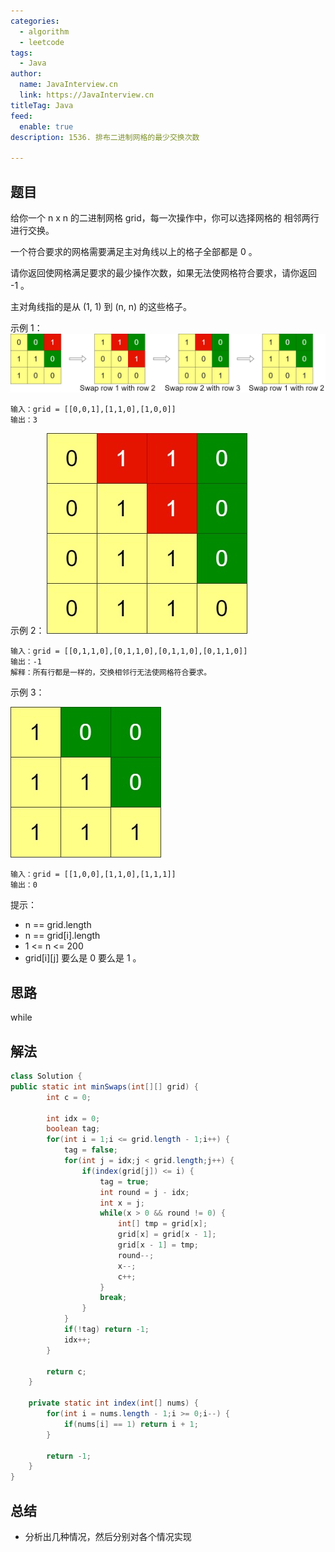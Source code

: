 ```yaml
---
categories:
  - algorithm
  - leetcode
tags:
  - Java
author: 
  name: JavaInterview.cn
  link: https://JavaInterview.cn
titleTag: Java
feed:
  enable: true
description: 1536. 排布二进制网格的最少交换次数

---
```


## 题目
给你一个 n x n 的二进制网格 grid，每一次操作中，你可以选择网格的 相邻两行 进行交换。

一个符合要求的网格需要满足主对角线以上的格子全部都是 0 。

请你返回使网格满足要求的最少操作次数，如果无法使网格符合要求，请你返回 -1 。

主对角线指的是从 (1, 1) 到 (n, n) 的这些格子。



示例 1：
![fw.jpg](../../../media/pictures/leetcode/fw.jpg)


    输入：grid = [[0,0,1],[1,1,0],[1,0,0]]
    输出：3
示例 2：
![e2.jpg](../../../media/pictures/leetcode/e2.jpg)


    输入：grid = [[0,1,1,0],[0,1,1,0],[0,1,1,0],[0,1,1,0]]
    输出：-1
    解释：所有行都是一样的，交换相邻行无法使网格符合要求。
示例 3：

![e3.jpg](../../../media/pictures/leetcode/e3.jpg)

    输入：grid = [[1,0,0],[1,1,0],[1,1,1]]
    输出：0


提示：

* n == grid.length
* n == grid[i].length
* 1 <= n <= 200
* grid[i][j] 要么是 0 要么是 1 。


## 思路

while

## 解法
```java
class Solution {
public static int minSwaps(int[][] grid) {
        int c = 0;

        int idx = 0;
        boolean tag;
        for(int i = 1;i <= grid.length - 1;i++) {
            tag = false;
            for(int j = idx;j < grid.length;j++) {
                if(index(grid[j]) <= i) {
                    tag = true;
                    int round = j - idx;
                    int x = j;
                    while(x > 0 && round != 0) {
                        int[] tmp = grid[x];
                        grid[x] = grid[x - 1];
                        grid[x - 1] = tmp;
                        round--;
                        x--;
                        c++;
                    }
                    break;
                }
            }
            if(!tag) return -1;
            idx++;
        }

        return c;
    }

    private static int index(int[] nums) {
        for(int i = nums.length - 1;i >= 0;i--) {
            if(nums[i] == 1) return i + 1;
        }

        return -1;
    }
}

```

## 总结

- 分析出几种情况，然后分别对各个情况实现 
